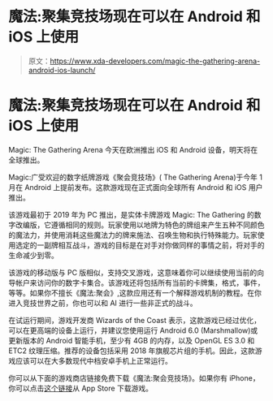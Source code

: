# 魔法:聚集竞技场现在可以在 Android 和 iOS 上使用

> 原文：<https://www.xda-developers.com/magic-the-gathering-arena-android-ios-launch/>

# 魔法:聚集竞技场现在可以在 Android 和 iOS 上使用

Magic: The Gathering Arena 今天在欧洲推出 iOS 和 Android 设备，明天将在全球推出。

Magic:广受欢迎的数字纸牌游戏《聚会竞技场》( The Gathering Arena)于今年 1 月在 Android 上提前发布。这款游戏现在正式面向全球所有 Android 和 iOS 用户推出。

该游戏最初于 2019 年为 PC 推出，是实体卡牌游戏 Magic: The Gathering 的数字改编版，它遵循相同的规则。玩家使用以地牌为特色的牌组来产生五种不同颜色的魔法力，并使用消耗这些魔法力的牌来施法、召唤生物和执行特殊能力。玩家使用选定的一副牌相互战斗，游戏的目标是在对手对你做同样的事情之前，将对手的生命减少到零。

该游戏的移动版与 PC 版相似，支持交叉游戏，这意味着你可以继续使用当前的向导帐户来访问你的数字卡集合。该游戏还将包括所有当前的卡牌集，格式，事件，等等。如果你不擅长《魔法:聚会》,这款应用还有一个解释游戏机制的教程。在你进入竞技世界之前，你也可以和 AI 进行一些非正式的战斗。

在试运行期间，游戏开发商 Wizards of the Coast 表示，这款游戏已经过优化，可以在更高端的设备上运行，并建议您使用运行 Android 6.0 (Marshmallow)或更新版本的 Android 智能手机，至少有 4GB 的内存，以及 OpenGL ES 3.0 和 ETC2 纹理压缩。推荐的设备包括采用 2018 年旗舰芯片组的手机。因此，这款游戏应该可以在大多数现代中档安卓手机上正常运行。

你可以从下面的游戏商店链接免费下载《魔法:聚会竞技场》。如果你有 iPhone，你可以点击[这个链接](https://apps.apple.com/us/app/magic-the-gathering-arena/id1496227521)从 App Store 下载游戏。